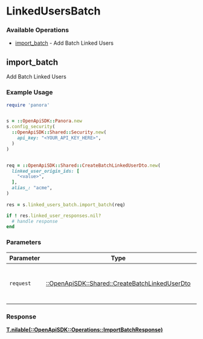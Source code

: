 # LinkedUsersBatch


### Available Operations

* [import_batch](#import_batch) - Add Batch Linked Users

## import_batch

Add Batch Linked Users

### Example Usage

```ruby
require 'panora'


s = ::OpenApiSDK::Panora.new
s.config_security(
  ::OpenApiSDK::Shared::Security.new(
    api_key: "<YOUR_API_KEY_HERE>",
  )
)


req = ::OpenApiSDK::Shared::CreateBatchLinkedUserDto.new(
  linked_user_origin_ids: [
    "<value>",
  ],
  alias_: "acme",
)
    
res = s.linked_users_batch.import_batch(req)

if ! res.linked_user_responses.nil?
  # handle response
end

```

### Parameters

| Parameter                                                                                         | Type                                                                                              | Required                                                                                          | Description                                                                                       |
| ------------------------------------------------------------------------------------------------- | ------------------------------------------------------------------------------------------------- | ------------------------------------------------------------------------------------------------- | ------------------------------------------------------------------------------------------------- |
| `request`                                                                                         | [::OpenApiSDK::Shared::CreateBatchLinkedUserDto](../../models/shared/createbatchlinkeduserdto.md) | :heavy_check_mark:                                                                                | The request object to use for the request.                                                        |


### Response

**[T.nilable(::OpenApiSDK::Operations::ImportBatchResponse)](../../models/operations/importbatchresponse.md)**

